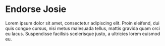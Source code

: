 # Endorse Josie

Lorem ipsum dolor sit amet, consectetur adipiscing elit. Proin eleifend, dui quis congue cursus, nisi metus malesuada tellus, mattis gravida quam orci eu lacus. Suspendisse facilisis scelerisque justo, a ultricies lorem euismod eu.

